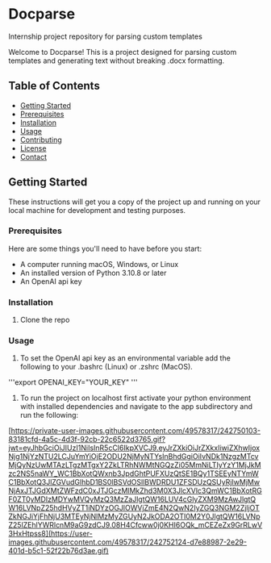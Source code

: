 # Docparse
Internship project repository for parsing custom templates 

Welcome to Docparse! This is a project designed for parsing custom templates and generating text without breaking .docx formatting. 

## Table of Contents
- [Getting Started](#getting-started)
- [Prerequisites](#prerequisites)
- [Installation](#installation)
- [Usage](#usage)
- [Contributing](#contributing)
- [License](#license)
- [Contact](#contact)

## Getting Started

These instructions will get you a copy of the project up and running on your local machine for development and testing purposes.

### Prerequisites

Here are some things you'll need to have before you start:

- A computer running macOS, Windows, or Linux
- An installed version of Python 3.10.8 or later
- An OpenAI api key 

### Installation

1. Clone the repo

### Usage 

1. To set the OpenAI api key as an environmental variable add the following to your .bashrc (Linux) or .zshrc (MacOS).

'''export OPENAI_KEY="YOUR_KEY" '''

1. To run the project on localhost first activate your python environment with installed dependencies and navigate to the app subdirectory and run the following:

[https://private-user-images.githubusercontent.com/49578317/242750103-83181cfd-4a5c-4d3f-92cb-22c6522d3765.gif?jwt=eyJhbGciOiJIUzI1NiIsInR5cCI6IkpXVCJ9.eyJrZXkiOiJrZXkxIiwiZXhwIjoxNjg1NjYzNTU2LCJuYmYiOjE2ODU2NjMyNTYsInBhdGgiOiIvNDk1NzgzMTcvMjQyNzUwMTAzLTgzMTgxY2ZkLTRhNWMtNGQzZi05MmNiLTIyYzY1MjJkMzc2NS5naWY_WC1BbXotQWxnb3JpdGhtPUFXUzQtSE1BQy1TSEEyNTYmWC1BbXotQ3JlZGVudGlhbD1BS0lBSVdOSllBWDRDU1ZFSDUzQSUyRjIwMjMwNjAxJTJGdXMtZWFzdC0xJTJGczMlMkZhd3M0X3JlcXVlc3QmWC1BbXotRGF0ZT0yMDIzMDYwMVQyMzQ3MzZaJlgtQW16LUV4cGlyZXM9MzAwJlgtQW16LVNpZ25hdHVyZT1iNDYzOGJlOWVjZmE4N2QwN2IyZGQ3NGM2ZjljOTZkNGJiYjFhNjU3MTEyNjNlMzMyZGUyN2JkODA2OTI0M2Y0JlgtQW16LVNpZ25lZEhlYWRlcnM9aG9zdCJ9.08H4Cfcww0j0KHI6OQk_mCEZeZx9GrRLwV3HxHtpss8](https://user-images.githubusercontent.com/49578317/242752124-d7e88987-2e29-401d-b5c1-52f22b76d3ae.gif)
